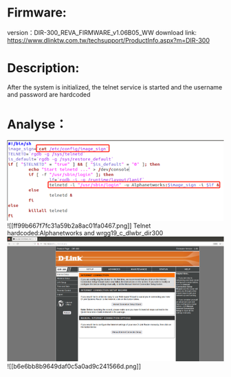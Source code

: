 # Firmware:
version：DIR-300_REVA_FIRMWARE_v1.06B05_WW 
download link: https://www.dlinktw.com.tw/techsupport/ProductInfo.aspx?m=DIR-300
# Description:
After the system is initialized, the telnet service is started and the username and password are hardcoded
# Analyse：
![img](https://github.com/LYaoBoL/IOTsec/blob/main/D-Link/DIR300/08635bad0edc1406dd474bce39aacdd.png)
![[ff99b667f7fc31a59b2a8ac01fa0467.png]]
Telnet hardcoded:Alphanetworks and wrgg19_c_dlwbr_dir300
![img](https://github.com/LYaoBoL/IOTsec/blob/main/D-Link/DIR300/3994a5451f5e2ac34a676538f3f9a01.png)
![[b6e6bb8b9649daf0c5a0ad9c241566d.png]]
